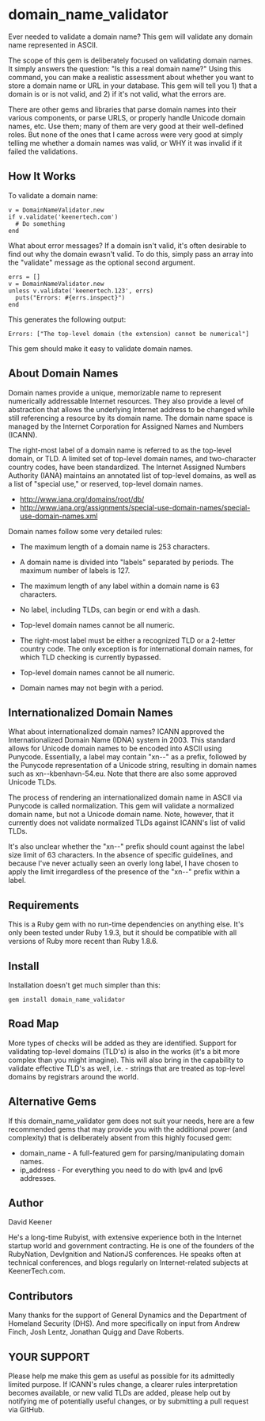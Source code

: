 domain_name_validator
=====================

Ever needed to validate a domain name? This gem will validate any domain name
represented in ASCII.

The scope of this gem is deliberately focused on validating domain names. It
simply answers the question: "Is this a real domain name?" Using this command,
you can make a realistic assessment about whether you want to store a domain
name or URL in your database. This gem will tell you 1) that a domain is or
is not valid, and 2) if it's not valid, what the errors are. 

There are other gems and libraries that parse domain names into their various
components, or parse URLS, or properly handle Unicode domain names, etc. Use
them; many of them are very good at their well-defined roles. But none of the
ones that I came across were very good at simply telling me whether a domain
names was valid, or WHY it was invalid if it failed the validations.

How It Works
------------

To validate a domain name:

    v = DomainNameValidator.new
    if v.validate('keenertech.com')
      # Do something
    end

What about error messages? If a domain isn't valid, it's often desirable to
find out why the domain ewasn't valid. To do this, simply pass an array into
the "validate" message as the optional second argument.

    errs = []
    v = DomainNameValidator.new
    unless v.validate('keenertech.123', errs)
      puts("Errors: #{errs.inspect}")
    end

This generates the following output:

    Errors: ["The top-level domain (the extension) cannot be numerical"]

This gem should make it easy to validate domain names.

About Domain Names
------------------

Domain names provide a unique, memorizable name to represent numerically
addressable Internet resources. They also provide a level of abstraction that
allows the underlying Internet address to be changed while still referencing
a resource by its domain name. The domain name space is managed by the 
Internet Corporation for Assigned Names and Numbers (ICANN).

The right-most label of a domain name is referred to as the top-level domain,
or TLD. A limited set of top-level domain names, and two-character country
codes, have been standardized. The Internet Assigned Numbers Authority (IANA)
maintains an annotated list of top-level domains, as well as a list of
"special use," or reserved, top-level domain names.

* http://www.iana.org/domains/root/db/
* http://www.iana.org/assignments/special-use-domain-names/special-use-domain-names.xml

Domain names follow some very detailed rules:

* The maximum length of a domain name is 253 characters.

* A domain name is divided into "labels" separated by periods. The maximum
  number of labels is 127.

* The maximum length of any label within a domain name is 63 characters.

* No label, including TLDs, can begin or end with a dash.

* Top-level domain names cannot be all numeric.

* The right-most label must be either a recognized TLD or a 2-letter country
  code. The only exception is for international domain names, for which
  TLD checking is currently bypassed.

* Top-level domain names cannot be all numeric.

* Domain names may not begin with a period.


Internationalized Domain Names
------------------------------

What about internationalized domain names? ICANN approved the Internationalized
Domain Name (IDNA) system in 2003. This standard allows for Unicode domain
names to be encoded into ASCII using Punycode. Essentially, a label may contain
"xn--" as a prefix, followed by the Punycode representation of a Unicode string,
resulting in domain names such as xn--kbenhavn-54.eu. Note that there are also
some approved Unicode TLDs.

The process of rendering an internationalized domain name in ASCII via 
Punycode is called normalization. This gem will validate a normalized domain
name, but not a Unicode domain name. Note, however, that it currently does not
validate normalized TLDs against ICANN's list of valid TLDs.

It's also unclear whether the "xn--" prefix should count against the label
size limit of 63 characters. In the absence of specific guidelines, and because
I've never actually seen an overly long label, I have chosen to apply the limit
irregardless of the presence of the "xn--" prefix within a label.

Requirements
------------

This is a Ruby gem with no run-time dependencies on anything else. It's only
been tested under Ruby 1.9.3, but it should be compatible with all versions of
Ruby more recent than Ruby 1.8.6.

Install
-------

Installation doesn't get much simpler than this:

    gem install domain_name_validator

Road Map
--------

More types of checks will be added as they are identified. Support for
validating top-level domains (TLD's) is also in the works (it's a bit more
complex than you might imagine). This will also bring in the capability to
validate effective TLD's as well, i.e. - strings that are treated as top-level
domains by registrars around the world.

Alternative Gems
----------------

If this domain_name_validator gem does not suit your needs, here are a few 
recommended gems that may provide you with the additional power (and
complexity) that is deliberately absent from this highly focused gem:

* domain_name - A full-featured gem for parsing/manipulating domain names.
* ip_address - For everything you need to do with Ipv4 and Ipv6 addresses.


Author
------

David Keener

He's a long-time Rubyist, with extensive experience both in the Internet
startup world and government contracting. He is one of the founders of the
RubyNation, DevIgnition and NationJS conferences. He speaks often at technical
conferences, and blogs regularly on Internet-related subjects at
KeenerTech.com.

Contributors
------------

Many thanks for the support of General Dynamics and the Department of
Homeland Security (DHS). And more specifically on input from Andrew Finch,
Josh Lentz, Jonathan Quigg and Dave Roberts.

YOUR SUPPORT
------------

Please help me make this gem as useful as possible for its admittedly limited
purpose. If ICANN's rules change, a clearer rules interpretation becomes
available, or new valid TLDs are added, please help out by notifying me of
potentially useful changes, or by submitting a pull request via GitHub.

